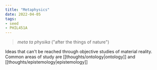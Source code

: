 ```yaml
---
title: "Metaphysics"
date: 2022-04-05
tags:
- seed
- PHIL451A
---
```


> _meta ta physika_ ("after the things of nature")

Ideas that can't be reached through objective studies of material reality. Common areas of study are [[thoughts/ontology|ontology]] and [[thoughts/epistemology|epistemology]]